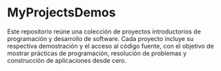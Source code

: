 # MyProjectsDemos
Este repositorio reúne una colección de proyectos introductorios de programación y desarrollo de software. Cada proyecto incluye su respectiva demostración y el acceso al código fuente, con el objetivo de mostrar prácticas de programación, resolución de problemas y construcción de aplicaciones desde cero.
